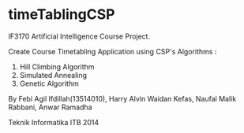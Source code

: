 # timeTablingCSP

IF3170 Artificial Intelligence Course Project.

Create Course Timetabling Application using CSP's Algorithms :
  1. Hill Climbing Algorithm
  2. Simulated Annealing
  3. Genetic Algorithm


By Febi Agil Ifdillah(13514010), Harry Alvin Waidan Kefas, Naufal Malik Rabbani, Anwar Ramadha

Teknik Informatika ITB 2014
